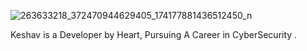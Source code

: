 ![263633218_372470944629405_174177881436512450_n](https://user-images.githubusercontent.com/48817127/160282912-4ce29cc7-6a42-48b6-b4cb-f92c0a8f1c66.jpg)

Keshav is a Developer by Heart, Pursuing A Career in CyberSecurity .
